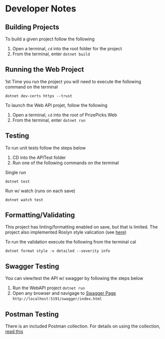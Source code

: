 
# Developer Notes

## Building Projects
To build a given project follow the following
1. Open a terminal, `cd` into the root folder for the project
2. From the terminal, enter `dotnet build`

## Running the Web Project
1st Time you run the project you will need to execute the following command on the terminal
```
dotnet dev-certs https --trust
```

To launch the Web API projet, follow the following
1. Open a terminal, `cd` into the root of PrizePicks.Web
2. From the terminal, enter `dotnet run`

## Testing
To run unit tests follow the steps below
1. CD into the APITest folder
2. Run one of the following commands on the terminal

Single run
```
dotnet test
```

Run w/ watch (runs on each save)
```
dotnet watch test
```

## Formatting/Validating

This project has linting/formatting enabled on save, but that is limited.  The project also implemented Roslyn style valication (see [here](https://johnnyreilly.com/eslint-your-csharp-in-vs-code-with-roslyn-analyzers))

To run the validation execute the following from the terminal
cal
```
dotnet format style -v detailed --severity info
```

## Swagger Testing
You can view/test the API w/ swagger by following the steps below
1. Run the WebAPI project `dotnet run`
2. Open any browser and navigage to [Swagger Page](http://localhost:5191/swagger/index.html) `http://localhost:5191/swagger/index.html`

## Postman Testing
There is an included Postman collection.  For details on using the collection, [read this](PostmanTesting.md)